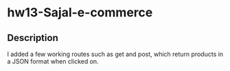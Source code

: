 # hw13-Sajal-e-commerce

## Description 
I added a few working routes such as get and post, which return products in a JSON format when clicked on.
